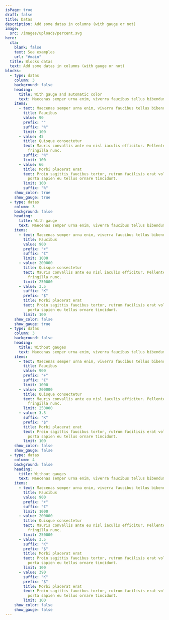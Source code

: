 ```yaml
---
isPage: true
draft: false
title: Datas
description: Add some datas in columns (with gauge or not)
image:
  src: /images/uploads/percent.svg
hero:
  cta:
    blank: false
    text: See examples
    url: "#main"
  title: Blocks datas
  text: Add some datas in columns (with gauge or not)
blocks:
  - type: datas
    column: 3
    background: false
    heading:
      title: With gauge and automatic color
      text: Maecenas semper urna enim, viverra faucibus tellus bibendum sed
    items:
      - text: Maecenas semper urna enim, viverra faucibus tellus bibendum sed
        title: Faucibus
        value: 90
        prefix: ""
        suffix: "%"
        limit: 100
      - value: 45
        title: Quisque consectetur
        text: Mauris convallis ante eu nisl iaculis efficitur. Pellentesque vel
          fringilla nunc.
        suffix: "%"
        limit: 100
      - value: 66
        title: Morbi placerat erat
        text: Proin sagittis faucibus tortor, rutrum facilisis erat volutpat ut. Etiam
          porta sapien eu tellus ornare tincidunt.
        limit: 100
        suffix: "%"
    show_color: true
    show_gauge: true
  - type: datas
    column: 3
    background: false
    heading:
      title: With gauge
      text: Maecenas semper urna enim, viverra faucibus tellus bibendum sed
    items:
      - text: Maecenas semper urna enim, viverra faucibus tellus bibendum sed
        title: Faucibus
        value: 900
        prefix: "+"
        suffix: "€"
        limit: 1000
      - value: 200000
        title: Quisque consectetur
        text: Mauris convallis ante eu nisl iaculis efficitur. Pellentesque vel
          fringilla nunc.
        limit: 250000
      - value: 3.5
        suffix: "K"
        prefix: "$"
        title: Morbi placerat erat
        text: Proin sagittis faucibus tortor, rutrum facilisis erat volutpat ut. Etiam
          porta sapien eu tellus ornare tincidunt.
        limit: 100
    show_color: false
    show_gauge: true
  - type: datas
    column: 3
    background: false
    heading:
      title: Without gauges
      text: Maecenas semper urna enim, viverra faucibus tellus bibendum sed
    items:
      - text: Maecenas semper urna enim, viverra faucibus tellus bibendum sed
        title: Faucibus
        value: 900
        prefix: "+"
        suffix: "€"
        limit: 1000
      - value: 200000
        title: Quisque consectetur
        text: Mauris convallis ante eu nisl iaculis efficitur. Pellentesque vel
          fringilla nunc.
        limit: 250000
      - value: 3.5
        suffix: "K"
        prefix: "$"
        title: Morbi placerat erat
        text: Proin sagittis faucibus tortor, rutrum facilisis erat volutpat ut. Etiam
          porta sapien eu tellus ornare tincidunt.
        limit: 100
    show_color: false
    show_gauge: false
  - type: datas
    column: 4
    background: false
    heading:
      title: Without gauges
      text: Maecenas semper urna enim, viverra faucibus tellus bibendum sed
    items:
      - text: Maecenas semper urna enim, viverra faucibus tellus bibendum sed
        title: Faucibus
        value: 900
        prefix: "+"
        suffix: "€"
        limit: 1000
      - value: 200000
        title: Quisque consectetur
        text: Mauris convallis ante eu nisl iaculis efficitur. Pellentesque vel
          fringilla nunc.
        limit: 250000
      - value: 3.5
        suffix: "K"
        prefix: "$"
        title: Morbi placerat erat
        text: Proin sagittis faucibus tortor, rutrum facilisis erat volutpat ut. Etiam
          porta sapien eu tellus ornare tincidunt.
        limit: 100
      - value: 390
        suffix: "K"
        prefix: "$"
        title: Morbi placerat erat
        text: Proin sagittis faucibus tortor, rutrum facilisis erat volutpat ut. Etiam
          porta sapien eu tellus ornare tincidunt.
        limit: 100
    show_color: false
    show_gauge: false
---
```

